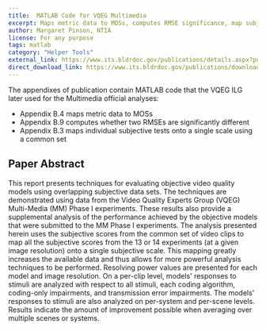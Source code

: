 ```yaml
---
title:  MATLAB Code for VQEG Multimedia
excerpt: Maps metric data to MOSs, computes RMSE significance, map subjective tests to a common scale
author: Margaret Pinson, NTIA
license: For any purpose
tags: matlab
category: "Helper Tools"
external_link: https://www.its.bldrdoc.gov/publications/details.aspx?pub=2494
direct_download_link: https://www.its.bldrdoc.gov/publications/download/TR-09-457.pdf
---
```


The appendixes of publication contain MATLAB code that the VQEG ILG later used for the Multimedia official analyses:

* Appendix B.4 maps metric data to MOSs
* Appendix B.9 computes whether two RMSEs are significantly different
* Appendix B.3 maps individual subjective tests onto a single scale using a common set

## Paper Abstract 

This report presents techniques for evaluating objective video quality models using overlapping subjective data sets. The techniques are demonstrated using data from the Video Quality Experts Group (VQEG) Multi-Media (MM) Phase I experiments. These results also provide a supplemental analysis of the performance achieved by the objective models that were submitted to the MM Phase I experiments. The analysis presented herein uses the subjective scores from the common set of video clips to map all the subjective scores from the 13 or 14 experiments (at a given image resolution) onto a single subjective scale. This mapping greatly increases the available data and thus allows for more powerful analysis techniques to be performed. Resolving power values are presented for each model and image resolution. On a per-clip level, models' responses to stimuli are analyzed with respect to all stimuli, each coding algorithm, coding-only impairments, and transmission error impairments. The models' responses to stimuli are also analyzed on per-system and per-scene levels. Results indicate the amount of improvement possible when averaging over multiple scenes or systems.